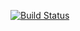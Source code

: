 [![Build Status](http://139.59.191.4/api/badges/Retail_Development/susi-dc-wm/status.svg)](http://139.59.191.4/Retail_Development/susi-dc-wm)
